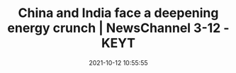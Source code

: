 ---
"title": "China and India face a deepening energy crunch | NewsChannel 3-12 - KEYT"
"date": "2021-10-12 10:55:55"
"feed_name": "GOOGLENEWSINDUSTRIAL"
"feed_website": "https://news.google.com/search?q=industrial%2Bincident&hl=en-US&gl=US&ceid=US:en"
"feed_rss": "https://news.google.com/rss/search?q=industrial%2Bincident&hl=en-US&gl=US&ceid=US:en"
"link": "https://keyt.com/news/2021/10/12/china-and-india-face-a-deepening-energy-crunch-2/"
"source": "{'href': 'https://keyt.com', 'title': 'KEYT'}"
"file": "_posts/2021-1-1-3ed325c190269ebfd93465989e647f00e36affcd.md"
"accident": "0"
"drilling": "0"
"dead": "0"
"injured": "0"
"arrested": "0"
"place": "unknown place"
"where": "unknown site"
"causes": "unknown"
"place_uri": "unknown place"
---